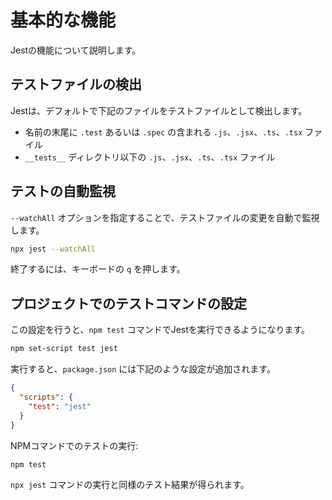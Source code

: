 # 基本的な機能

Jestの機能について説明します。

## テストファイルの検出

Jestは、デフォルトで下記のファイルをテストファイルとして検出します。

- 名前の末尾に `.test` あるいは `.spec` の含まれる `.js`、`.jsx`、`.ts`、`.tsx` ファイル
- `__tests__` ディレクトリ以下の `.js`、`.jsx`、`.ts`、`.tsx` ファイル

## テストの自動監視

`--watchAll` オプションを指定することで、テストファイルの変更を自動で監視します。

```bash
npx jest --watchAll
```

終了するには、キーボードの `q` を押します。

## プロジェクトでのテストコマンドの設定

この設定を行うと、`npm test` コマンドでJestを実行できるようになります。

```bash
npm set-script test jest
```

実行すると、`package.json` には下記のような設定が追加されます。

```json
{
  "scripts": {
    "test": "jest"
  }
}
```

NPMコマンドでのテストの実行:

```bash
npm test
```

`npx jest` コマンドの実行と同様のテスト結果が得られます。

